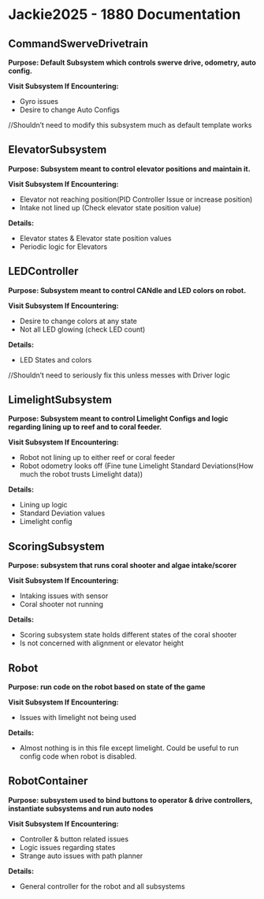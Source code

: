 # Jackie2025 - 1880 Documentation


## CommandSwerveDrivetrain 

**Purpose: Default Subsystem which controls swerve drive, odometry, auto config.**

**Visit Subsystem If Encountering:**
- Gyro issues
- Desire to change Auto Configs

//Shouldn’t need to modify this subsystem much as default template works



## ElevatorSubsystem

**Purpose: Subsystem meant to control elevator positions and maintain it.**

**Visit Subsystem If Encountering:** 
- Elevator not reaching position(PID Controller Issue or increase position)
- Intake not lined up (Check elevator state position value)

**Details:**
- Elevator states & Elevator state position values
- Periodic logic for Elevators



## LEDController 

**Purpose: Subsystem meant to control CANdle and LED colors on robot.**

**Visit Subsystem If Encountering:**
- Desire to change colors at any state
- Not all LED glowing (check LED count)

**Details:**
- LED States and colors

//Shouldn’t need to seriously fix this unless messes with Driver logic  



## LimelightSubsystem

**Purpose:  Subsystem meant to control Limelight Configs and logic regarding lining up to reef and to coral feeder.**

**Visit Subsystem If Encountering:**
- Robot not lining up to either reef or coral feeder
- Robot odometry looks off (Fine tune Limelight Standard Deviations(How much the robot trusts Limelight data))

**Details:**
- Lining up logic 
- Standard Deviation values
- Limelight config



## ScoringSubsystem 

**Purpose: subsystem that runs coral shooter and algae intake/scorer**

**Visit Subsystem If Encountering:**
- Intaking issues with sensor
- Coral shooter not running

**Details:**
- Scoring subsystem state holds different states of the coral shooter
- Is not concerned with alignment or elevator height




## Robot 

**Purpose: run code on the robot based on state of the game**

**Visit Subsystem If Encountering:**
- Issues with limelight not being used

**Details:**
- Almost nothing is in this file except limelight. Could be useful to run config code when robot is disabled.

## RobotContainer

**Purpose: subsystem used to bind buttons to operator & drive controllers, instantiate subsystems and run auto nodes**

**Visit Subsystem If Encountering:**
- Controller & button related issues
- Logic issues regarding states
- Strange auto issues with path planner

**Details:**
- General controller for the robot and all subsystems
